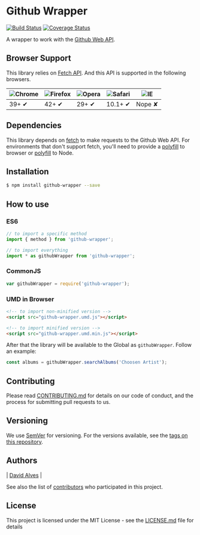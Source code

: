 # Github Wrapper 

[![Build Status](https://travis-ci.org/davidalves1/github-wrapper.svg?branch=master)](https://travis-ci.org/davidalves1/github-wrapper)
[![Coverage Status](https://coveralls.io/repos/github/davidalves1/github-wrapper/badge.svg?branch=master)](https://coveralls.io/github/davidalves1/github-wrapper?branch=master)

A wrapper to work with the [Github Web API](https://developer.github.com/v3/).

## Browser Support

This library relies on [Fetch API](https://fetch.spec.whatwg.org/). And this API is supported in the following browsers.

![Chrome](https://cloud.githubusercontent.com/assets/398893/3528328/23bc7bc4-078e-11e4-8752-ba2809bf5cce.png) | ![Firefox](https://cloud.githubusercontent.com/assets/398893/3528329/26283ab0-078e-11e4-84d4-db2cf1009953.png) | ![Opera](https://cloud.githubusercontent.com/assets/398893/3528330/27ec9fa8-078e-11e4-95cb-709fd11dac16.png) | ![Safari](https://cloud.githubusercontent.com/assets/398893/3528331/29df8618-078e-11e4-8e3e-ed8ac738693f.png) | ![IE](https://cloud.githubusercontent.com/assets/398893/3528325/20373e76-078e-11e4-8e3a-1cb86cf506f0.png) |
--- | --- | --- | --- | --- |
39+ ✔ | 42+ ✔ | 29+ ✔ | 10.1+ ✔ | Nope ✘ |

## Dependencies

This library depends on [fetch](https://fetch.spec.whatwg.org/) to make requests to the Github Web API. For environments that don't support fetch, you'll need to provide a [polyfill](https://github.com/github/fetch) to browser or [polyfill](https://github.com/bitinn/node-fetch) to Node.

## Installation

```sh
$ npm install github-wrapper --save
```

## How to use

### ES6

```js
// to import a specific method
import { method } from 'github-wrapper';

// to import everything
import * as githubWrapper from 'github-wrapper';
```

### CommonJS

```js
var githubWrapper = require('github-wrapper');
```

### UMD in Browser

```html
<!-- to import non-minified version -->
<script src="github-wrapper.umd.js"></script>

<!-- to import minified version -->
<script src="github-wrapper.umd.min.js"></script>
```

After that the library will be available to the Global as `githubWrapper`. Follow an example:

```js
const albums = githubWrapper.searchAlbums('Choosen Artist');
```

## Contributing

Please read [CONTRIBUTING.md](https://gist.github.com/PurpleBooth/b24679402957c63ec426) for details on our code of conduct, and the process for submitting pull requests to us.

## Versioning

We use [SemVer](http://semver.org/) for versioning. For the versions available, see the [tags on this repository](https://github.com/your/project/tags).

## Authors
|  [David Alves](https://github.com/davidalves1/)   |

See also the list of [contributors](https://github.com/davidalves1/js-tdd-course/tree/master/github-wrapper) who participated in this project.

## License

This project is licensed under the MIT License - see the [LICENSE.md](LICENSE.md) file for details
